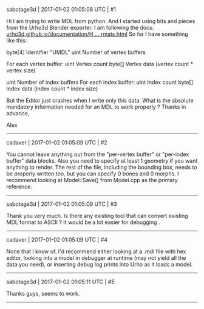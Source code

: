 sabotage3d | 2017-01-02 01:05:08 UTC | #1

Hi I am trying to write MDL from python. And I started using bits and pieces from the Urho3d Blender exporter.
I am following the docs: [urho3d.github.io/documentation/H ... rmats.html](http://urho3d.github.io/documentation/HEAD/_file_formats.html)
So far I have something like this:

byte[4]    Identifier "UMDL"
uint       Number of vertex buffers

  For each vertex buffer:
  uint       Vertex count
  byte[]     Vertex data (vertex count * vertex size)

uint    Number of index buffers
  For each index buffer:
  uint       Index count
  byte[]     Index data (index count * index size)

But the Editor just crashes when I write only this data. What is the absolute mandatory information needed for an MDL to work properly ?
Thanks in advance,

Alex

-------------------------

cadaver | 2017-01-02 01:05:09 UTC | #2

You cannot leave anything out from the "per-vertex buffer" or "per-index buffer" data blocks. Also you need to specify at least 1 geometry if you want anything to render. The rest of the file, including the bounding box, needs to be properly written too, but you can specify 0 bones and 0 morphs. I recommend looking at Model::Save() from Model.cpp as the primary reference.

-------------------------

sabotage3d | 2017-01-02 01:05:09 UTC | #3

Thank you very much. Is there any existing tool that can convert existing MDL format to ASCII ? It would be a lot easier for debugging .

-------------------------

cadaver | 2017-01-02 01:05:09 UTC | #4

None that I know of. I'd recommend either looking at a .mdl file with hex editor, looking into a model in debugger at runtime (may not yield all the data you need), or inserting debug log prints into Urho as it loads a model.

-------------------------

sabotage3d | 2017-01-02 01:05:11 UTC | #5

Thanks guys, seems to work.

-------------------------

